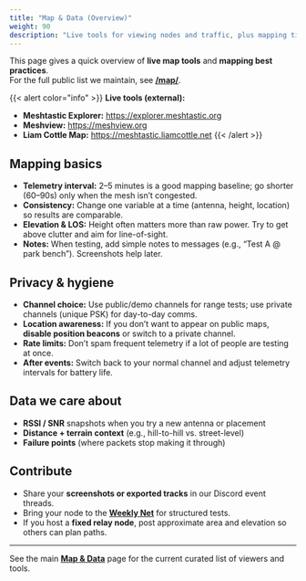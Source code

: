 ```yaml
---
title: "Map & Data (Overview)"
weight: 90
description: "Live tools for viewing nodes and traffic, plus mapping tips for El Paso."
---
```


This page gives a quick overview of **live map tools** and **mapping best practices**.  
For the full public list we maintain, see **[/map/](/map/)**.

{{< alert color="info" >}}
**Live tools (external):**
- **Meshtastic Explorer:** <https://explorer.meshtastic.org>
- **Meshview:** <https://meshview.org>
- **Liam Cottle Map:** <https://meshtastic.liamcottle.net>
{{< /alert >}}

## Mapping basics
- **Telemetry interval:** 2–5 minutes is a good mapping baseline; go shorter (60–90s) only when the mesh isn’t congested.
- **Consistency:** Change one variable at a time (antenna, height, location) so results are comparable.
- **Elevation & LOS:** Height often matters more than raw power. Try to get above clutter and aim for line-of-sight.
- **Notes:** When testing, add simple notes to messages (e.g., “Test A @ park bench”). Screenshots help later.

## Privacy & hygiene
- **Channel choice:** Use public/demo channels for range tests; use private channels (unique PSK) for day-to-day comms.
- **Location awareness:** If you don’t want to appear on public maps, **disable position beacons** or switch to a private channel.
- **Rate limits:** Don’t spam frequent telemetry if a lot of people are testing at once.
- **After events:** Switch back to your normal channel and adjust telemetry intervals for battery life.

## Data we care about
- **RSSI / SNR** snapshots when you try a new antenna or placement
- **Distance + terrain context** (e.g., hill-to-hill vs. street-level)
- **Failure points** (where packets stop making it through)

## Contribute
- Share your **screenshots or exported tracks** in our Discord event threads.
- Bring your node to the **[Weekly Net](/docs/weekly-net/)** for structured tests.
- If you host a **fixed relay node**, post approximate area and elevation so others can plan paths.

---

See the main **[Map & Data](/map/)** page for the current curated list of viewers and tools.
